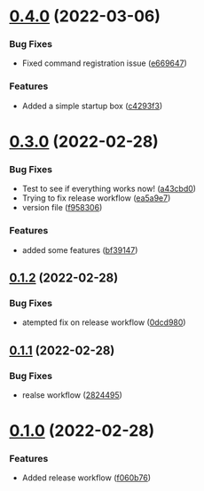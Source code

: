 # [0.4.0](https://github.com/Greazi-Times/Discord_Bot_Foundation/compare/v0.3.0...v0.4.0) (2022-03-06)


### Bug Fixes

* Fixed command registration issue ([e669647](https://github.com/Greazi-Times/Discord_Bot_Foundation/commit/e669647bd937ef74d700b4c41ed64b5db77b5fd2))


### Features

* Added a simple startup box ([c4293f3](https://github.com/Greazi-Times/Discord_Bot_Foundation/commit/c4293f3c278f1013c201ad6cca3b269dae810529))



# [0.3.0](https://github.com/Greazi-Times/Discord_Bot_Foundation/compare/v0.1.2...v0.3.0) (2022-02-28)


### Bug Fixes

* Test to see if everything works now! ([a43cbd0](https://github.com/Greazi-Times/Discord_Bot_Foundation/commit/a43cbd0c299c1b490c14fbd9c9df03a9cda42d6e))
* Trying to fix release workflow ([ea5a9e7](https://github.com/Greazi-Times/Discord_Bot_Foundation/commit/ea5a9e76b368f273d7e99e5ee5c75a0c2bdf8ff4))
* version file ([f958306](https://github.com/Greazi-Times/Discord_Bot_Foundation/commit/f958306e3160d277ddb67bf7029dcd966d2b764b))


### Features

* added some features ([bf39147](https://github.com/Greazi-Times/Discord_Bot_Foundation/commit/bf39147b2eddbfb1685aa0b455f5c3e28fc6960d))



## [0.1.2](https://github.com/Greazi-Times/Discord_Bot_Foundation/compare/v0.1.1...v0.1.2) (2022-02-28)


### Bug Fixes

* atempted fix on release workflow ([0dcd980](https://github.com/Greazi-Times/Discord_Bot_Foundation/commit/0dcd980dd89189ffd2a583ff6168ff8de2208841))



## [0.1.1](https://github.com/Greazi-Times/Discord_Bot_Foundation/compare/v0.1.0...v0.1.1) (2022-02-28)


### Bug Fixes

* realse workflow ([2824495](https://github.com/Greazi-Times/Discord_Bot_Foundation/commit/2824495a1bcee51f353e48f7dd8ec70cec62c9bb))



# [0.1.0](https://github.com/Greazi-Times/Discord_Bot_Foundation/compare/f060b765a60d294673cd3d4a089276dda427ebb4...v0.1.0) (2022-02-28)


### Features

* Added release workflow ([f060b76](https://github.com/Greazi-Times/Discord_Bot_Foundation/commit/f060b765a60d294673cd3d4a089276dda427ebb4))



